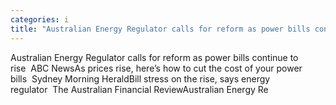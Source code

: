 ```yaml
---
categories: i
title: "Australian Energy Regulator calls for reform as power bills continue to rise  ABC News"
---
```

Australian Energy Regulator calls for reform as power bills continue to rise&nbsp;&nbsp;ABC NewsAs prices rise, here’s how to cut the cost of your power bills&nbsp;&nbsp;Sydney Morning HeraldBill stress on the rise, says energy regulator&nbsp;&nbsp;The Australian Financial ReviewAustralian Energy Re